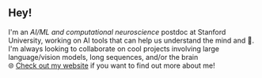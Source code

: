 ## Hey!

I'm an *AI/ML and computational neuroscience* postdoc at Stanford University, working on AI tools that can help us understand the mind and :brain:.\
I'm always looking to collaborate on cool projects involving large language/vision models, long sequences, and/or the brain\
:globe_with_meridians: [Check out my website](https://athms.me/) if you want to find out more about me!
